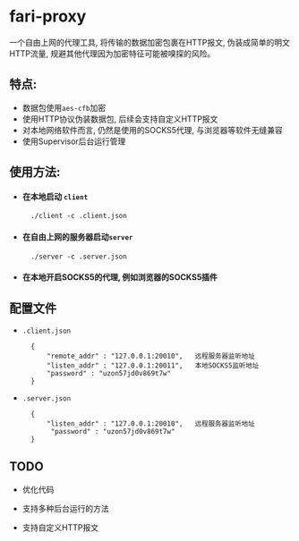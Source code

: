 # fari-proxy

一个自由上网的代理工具, 将传输的数据加密包裹在HTTP报文, 伪装成简单的明文HTTP流量, 规避其他代理因为加密特征可能被嗅探的风险。

## 特点:

* 数据包使用`aes-cfb`加密
* 使用HTTP协议伪装数据包, 后续会支持自定义HTTP报文
* 对本地网络软件而言, 仍然是使用的SOCKS5代理, 与浏览器等软件无缝兼容
* 使用Supervisor后台运行管理

## 使用方法:

* #### 在本地启动 `client`
	
		./client -c .client.json
	
* #### 在自由上网的服务器启动`server`
	
		./server -c .server.json
* #### 在本地开启SOCKS5的代理, 例如浏览器的SOCKS5插件

## 配置文件

* `.client.json`

		{
  			"remote_addr" : "127.0.0.1:20010",   远程服务器监听地址
  			"listen_addr" : "127.0.0.1:20011",   本地SOCKS5监听地址
  			"password" : "uzon57jd0v869t7w"
		}

* `.server.json`

		{
  			"listen_addr" : "127.0.0.1:20010",   远程服务器监听地址
 			 "password" : "uzon57jd0v869t7w"
		}
		
## TODO

* 优化代码

* 支持多种后台运行的方法

* 支持自定义HTTP报文



 
